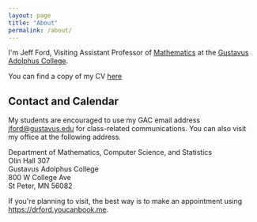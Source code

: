 ```yaml
---
layout: page
title: "About"
permalink: /about/
---
```


I'm Jeff Ford, Visiting Assistant Professor of 
[Mathematics][gacmcs] at the
[Gustavus Adolphus College][gac].

You can find a copy of my CV [here](JFord_CV.pdf)

[gacmcs]: https://www.gustavus.edu/mcs/
[gac]: https://www.gustavus.edu/

## Contact and Calendar

My students are encouraged
to use my GAC email address <jford@gustavus.edu>
for class-related communications. You can also visit
my office at the following address.

Department of Mathematics, Computer Science, and Statistics   
Olin Hall 307     
Gustavus Adolphus College      
800 W College Ave  
St Peter, MN 56082

If you're planning to visit, the best way is to make an appointment using <https://drford.youcanbook.me>.

